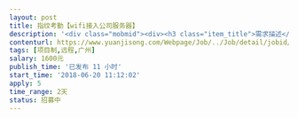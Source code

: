 ```yaml
---                
layout: post       
title: 指纹考勤【wifi接入公司服务器】           
description: '<div class="mobmid"><div><h3 class="item_title">需求描述</h3><p>1.应用场景<br/>我们是培训机构，分校遍布全国，数量大于100家。学生到，按指纹，发通知给家长；学生走，按指纹，通知家长。<br/>通知可选短信、app推送、微信公众号推送。<br/> <br/>2.指纹机需在500元以下，最好比较精致<br/>像钉钉考勤机，才100多，非常好，可惜它只能把数据送到自己的云端。<br/>接包者需自主确定合用的指纹机（成本我方出）<br/> <br/>3.指纹机采集指纹方便，数据有保障，用wifi通信。<br/>平时签到签离时，快捷识别，即时通过wifi直传公网上的服务器，服务器向指定的人发送消息，订阅了消息的人即收到消息。<br/>网络有故障时，可以暂存数据，一旦网络恢复，则自动上传数据到服务器。<br/> <br/>4.程序效率高，不要用低效的方法。</p></div><!--info end--></div>'     
contenturl: https://www.yuanjisong.com/Webpage/Job/../Job/detail/jobid/101591      
tags: [项目制,远程,广州]            
salary: 1600元          
publish_time: '已发布 11 小时'         
start_time: '2018-06-20 11:12:02'           
apply: 5                   
time_range: 2天              
status: 招募中                  
---                 
```

